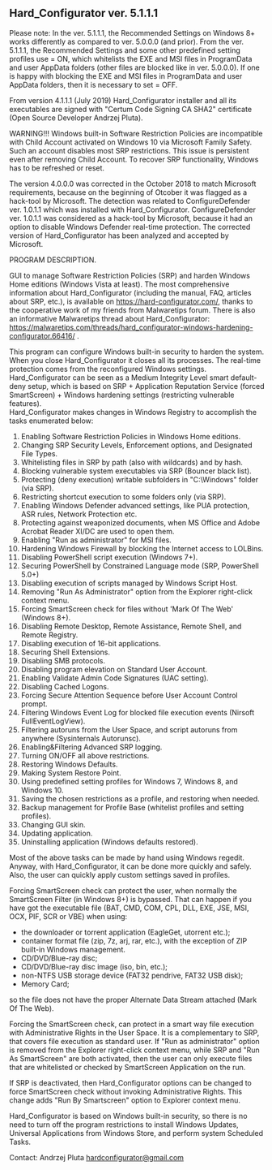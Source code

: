 ## Hard_Configurator ver. 5.1.1.1

Please note: In the ver. 5.1.1.1, the Recommended Settings on Windows 8+ works differently as compared to ver. 5.0.0.0 (and prior).
From the ver. 5.1.1.1, the Recommended Settings and some other predefined setting profiles use <More SRP... ><Update Mode> = ON, which whitelists
the EXE and MSI files in ProgramData and user AppData folders (other files are blocked like in ver. 5.0.0.0). If one is happy with blocking the EXE and MSI files in ProgramData and user AppData folders, then it is necessary to set <More SRP... ><Update Mode> = OFF.

From version 4.1.1.1 (July 2019) Hard_Configurator installer and all its executables are signed with "Certum Code Signing CA SHA2" certificate (Open Source Developer Andrzej Pluta).

WARNING!!!
Windows built-in Software Restriction Policies are incompatible with Child Account activated on Windows 10 via Microsoft Family Safety.
Such an account disables most SRP restrictions. This issue is persistent even after removing Child Account. To recover SRP functionality, Windows has to be refreshed or reset.

The version 4.0.0.0 was corrected in the October 2018 to match Microsoft requirements, because on the beginning of Otcober
it was flagged as a hack-tool by Microsoft. The detection was related to ConfigureDefender ver. 1.0.1.1 which was installed with
Hard_Configurator. ConfigureDefender ver. 1.0.1.1 was considered as a hack-tool by Microsoft, because it had an option to disable
Windows Defender real-time protection. The corrected version of Hard_Configurator has been analyzed and accepted by Microsoft.


PROGRAM DESCRIPTION.

GUI to manage Software Restriction Policies (SRP) and harden Windows Home editions (Windows Vista at least).
The most comprehensive information about Hard_Configurator (including the manual, FAQ, articles about SRP, etc.), is available on https://hard-configurator.com/, thanks to the cooperative work of my friends from Malwaretips forum. There is also an informative Malwaretips thread about Hard_Configurator: https://malwaretips.com/threads/hard_configurator-windows-hardening-configurator.66416/
.

This program can configure Windows built-in security to harden the system. When you close Hard_Configurator it closes all its processes. The real-time protection comes from the reconfigured Windows settings.
Hard_Configurator can be seen as a Medium Integrity Level smart default-deny setup, which is based on SRP + Application Reputation Service (forced SmartScreen) + Windows hardening settings (restricting vulnerable features).  
Hard_Configurator makes changes in Windows Registry to accomplish the tasks enumerated below:

1. Enabling Software Restriction Policies in Windows Home editions.
2. Changing SRP Security Levels, Enforcement options, and Designated File Types.
3. Whitelisting files in SRP by path (also with wildcards) and by hash.
4. Blocking vulnerable system executables via SRP (Bouncer black list).
5. Protecting (deny execution) writable subfolders in "C:\Windows" folder (via SRP).
6. Restricting shortcut execution to some folders only (via SRP).
7. Enabling Windows Defender advanced settings, like PUA protection, ASR rules, Network Protection etc. 
8. Protecting against weaponized documents, when MS Office and Adobe Acrobat Reader XI/DC are used to open them.
9. Enabling "Run as administrator" for MSI files.
10. Hardening Windows Firewall by blocking the Internet access to LOLBins.
11. Disabling PowerShell script execution (Windows 7+).
12. Securing PowerShell by Constrained Language mode (SRP, PowerShell 5.0+)
13. Disabling execution of scripts managed by Windows Script Host.
14. Removing "Run As Administrator" option from the Explorer right-click context menu.
15. Forcing SmartScreen check for files without 'Mark Of The Web' (Windows 8+).
16. Disabling Remote Desktop, Remote Assistance, Remote Shell, and Remote Registry.
17. Disabling execution of 16-bit applications.
18. Securing Shell Extensions.
19. Disabling SMB protocols.
20. Disabling program elevation on Standard User Account.
21. Enabling Validate Admin Code Signatures (UAC setting).
22. Disabling Cached Logons.
23. Forcing Secure Attention Sequence before User Account Control prompt.
24. Filtering Windows Event Log for blocked file execution events (Nirsoft FullEventLogView).
25. Filtering autoruns from the User Space, and script autoruns from anywhere (Sysinternals Autorunsc).
26. Enabling&Filtering Advanced SRP logging.
27. Turning ON/OFF all above restrictions.
28. Restoring Windows Defaults.
29. Making System Restore Point.
30. Using predefined setting profiles for Windows 7, Windows 8, and Windows 10.
31. Saving the chosen restrictions as a profile, and restoring when needed.
32. Backup management for Profile Base (whitelist profiles and setting profiles).
33. Changing GUI skin.
34. Updating application.
35. Uninstalling application (Windows defaults restored).


Most of the above tasks can be made by hand using Windows regedit. Anyway, with Hard_Configurator, it can be done more quickly and safely. Also, the user can quickly apply custom settings saved in profiles.

Forcing SmartScreen check can protect the user, when normally the SmartScreen Filter (in Windows 8+) is bypassed.
That can happen if you have got the executable file (BAT, CMD, COM, CPL, DLL, EXE, JSE, MSI, OCX, PIF, SCR or VBE) when using:

* the downloader or torrent application (EagleGet, utorrent etc.);
* container format file (zip, 7z, arj, rar, etc.), with the exception of ZIP built-in Windows management.
* CD/DVD/Blue-ray disc;
* CD/DVD/Blue-ray disc image (iso, bin, etc.);
* non-NTFS USB storage device (FAT32 pendrive, FAT32 USB disk);
* Memory Card;

so the file does not have the proper Alternate Data Stream attached (Mark Of The Web).

Forcing the SmartScreen check, can protect in a smart way file execution with Administrative Rights in the User Space. It is a complementary to SRP, that covers file execution as standard user. If "Run as administrator" option is removed from the Explorer right-click context menu, while SRP and "Run As SmartScreen" are both activated, then the user can only execute files that are whitelisted or checked by SmartScreen Application on the run.

If SRP is deactivated, then Hard_Configurator options can be changed to force SmartScreen check without invoking Administrative Rights. This change adds "Run By Smartscreen" option to Explorer context menu.

Hard_Configurator is based on Windows built-in security, so there is no need to turn off the program restrictions to install Windows Updates, Universal Applications from Windows Store, and perform system Scheduled Tasks.

Contact: 
Andrzej Pluta
hardconfigurator@gmail.com
